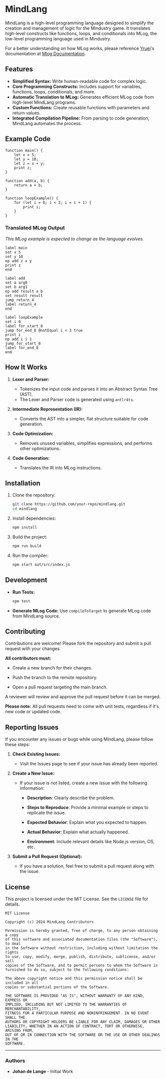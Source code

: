 # MindLang

MindLang is a high-level programming language designed to simplify the creation and management of logic for the Mindustry game. It translates high-level constructs like functions, loops, and conditionals into MLog, the low-level programming language used in Mindustry.

For a better understanding on how MLog works, please reference [Yruei](https://github.com/Yrueii)'s documentation at [Mlog Documentation](https://yrueii.github.io/Mlog%20Documentation/).

## Features

- **Simplified Syntax:** Write human-readable code for complex logic.
- **Core Programming Constructs:** Includes support for variables, functions, loops, conditionals, and more.
- **Automatic Translation to MLog:** Generates efficient MLog code from high-level MindLang programs.
- **Custom Functions:** Create reusable functions with parameters and return values.
- **Integrated Compilation Pipeline:** From parsing to code generation, MindLang automates the process.

## Example Code

```mindlang
function main() {
    let x = 5;
    let y = 10;
    let z = x + y;
    print z;
}

function add(a, b) {
    return a + b;
}

function loopExample() {
    for (let i = 0; i < 3; i = i + 1) {
        print i;
    }
}
```

### Translated MLog Output

_This MLog example is expected to change as the language evolves._

```mlog
label main
set x 5
set y 10
op add z x y
print z
end

label add
set a arg0
set b arg1
op add result a b
set result result
jump return_4
label return_4
end

label loopExample
set i 0
label for_start_8
jump for_end_8 @notEqual i < 3 true
print i
op add i i 1
jump for_start_8
label for_end_8
end
```

## How It Works

1. **Lexer and Parser:**
   - Tokenizes the input code and parses it into an Abstract Syntax Tree (AST).
   - The Lexer and Parser code is generated using `antlr4ts`.

2. **Intermediate Representation (IR):**
   - Converts the AST into a simpler, flat structure suitable for code generation.

3. **Code Optimization:**
   - Removes unused variables, simplifies expressions, and performs other optimizations.

4. **Code Generation:**
   - Translates the IR into MLog instructions.

## Installation

1. Clone the repository:
   ```bash
   git clone https://github.com/your-repo/mindlang.git
   cd mindlang
   ```

2. Install dependencies:
   ```bash
   npm install
   ```

3. Build the project:
   ```bash
   npm run build
   ```

4. Run the compiler:
   ```bash
   npm start out/src/index.js
   ```

## Development

- **Run Tests:**
  ```bash
  npm test
  ```

- **Generate MLog Code:**
  Use `compileToTarget` to generate MLog code from MindLang source.

## Contributing

Contributions are welcome! Please fork the repository and submit a pull request with your changes.

**All contributors must:**

   - Create a new branch for their changes.
    
   - Push the branch to the remote repository.
    
   - Open a pull request targeting the main branch.
    
A reviewer will review and approve the pull request before it can be merged.

**Please note:** All pull requests need to come with unit tests, regardless if it's new code or updated code.

## Reporting Issues

If you encounter any issues or bugs while using MindLang, please follow these steps:

1. **Check Existing Issues:**

    - Visit the Issues page to see if your issue has already been reported.

2. **Create a New Issue:**

    - If your issue is not listed, create a new issue with the following information:

        - **Description**: Clearly describe the problem.

        - **Steps to Reproduce**: Provide a minimal example or steps to replicate the issue.

        - **Expected Behavior**: Explain what you expected to happen.

        - **Actual Behavior**: Explain what actually happened.

        - **Environment**: Include relevant details like Node.js version, OS, etc.

3. **Submit a Pull Request (Optional):**

    - If you have a solution, feel free to submit a pull request along with the issue.

## License

This project is licensed under the MIT License. See the `LICENSE` file for details.

```
MIT License

Copyright (c) 2024 MindLang Contributors

Permission is hereby granted, free of charge, to any person obtaining a copy
of this software and associated documentation files (the "Software"), to deal
in the Software without restriction, including without limitation the rights
to use, copy, modify, merge, publish, distribute, sublicense, and/or sell
copies of the Software, and to permit persons to whom the Software is
furnished to do so, subject to the following conditions:

The above copyright notice and this permission notice shall be included in all
copies or substantial portions of the Software.

THE SOFTWARE IS PROVIDED "AS IS", WITHOUT WARRANTY OF ANY KIND, EXPRESS OR
IMPLIED, INCLUDING BUT NOT LIMITED TO THE WARRANTIES OF MERCHANTABILITY,
FITNESS FOR A PARTICULAR PURPOSE AND NONINFRINGEMENT. IN NO EVENT SHALL THE
AUTHORS OR COPYRIGHT HOLDERS BE LIABLE FOR ANY CLAIM, DAMAGES OR OTHER
LIABILITY, WHETHER IN AN ACTION OF CONTRACT, TORT OR OTHERWISE, ARISING FROM,
OUT OF OR IN CONNECTION WITH THE SOFTWARE OR THE USE OR OTHER DEALINGS IN THE
SOFTWARE.
```

---

### Authors

- **Johan de Lange** - Initial Work
